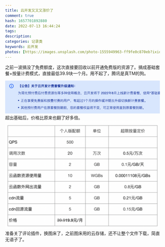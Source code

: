 ```yaml
---
title: 云开发又又又涨价了
comment: true
hash: 1657701892880
date: 2022-07-13 16:44:24
tags:
description:
categories: 记录类
keywords: 云开发
photos: [https://images.unsplash.com/photo-1555949963-ff9fe0c870eb?ixid=Mnw4OTgyNHwwfDF8c2VhcmNofDEwfHx3d3d8ZW58MHx8fHwxNjQ5NjY5MDY1&ixlib=rb-1.2.1&w=750&dpi=2]
---
```


之前一波搞没了免费额度，这次直接要回收以前开通免费版的资源了。搞成基础套餐+按量计费模式，直接最低39.9块一个月。用不起了，腾讯是真TM的狗。
<!-- more -->
![公告](/images/posts/cloudbase_comment_two/pic_1657700995751.png)
超出基础后，价格比原来也翻了好多倍。
![价格](/images/posts/cloudbase_comment_two/pic_1657701583297.png)
准备关了评论插件，换图床了，之前图床用的云存储，还不让整个文件下载，简直无语子了。